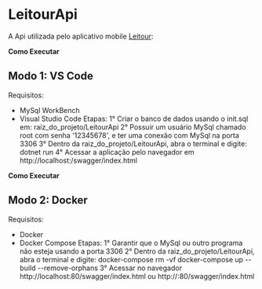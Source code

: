 # LeitourApi

A Api utilizada pelo aplicativo mobile  <a href="https://github.com/LucasRabaquim/Leitour">Leitour</a>:

**Como Executar**
## Modo 1: VS Code
Requisitos:
  - MySql WorkBench  
  - Visual Studio Code
Etapas:
  1° Criar o banco de dados usando o init.sql em: raiz_do_projeto/LeitourApi
  2° Possuir um usuário MySql chamado root com senha '12345678', e ter uma conexão com MySql na porta 3306
  3° Dentro da raiz_do_projeto/LeitourApi, abra o terminal e digite: dotnet run
  4° Acessar a aplicação pelo navegador em
    http://localhost:<porta indicada pelo terminal>/swagger/index.html

**Como Executar**
## Modo 2: Docker
Requisitos: 
  - Docker
  - Docker Compose
Etapas:
  1° Garantir que o MySql ou outro programa não esteja usando a porta 3306
  2° Dentro da raiz_do_projeto/LeitourApi, abra o terminal e digite:
    docker-compose rm -vf
    docker-compose up --build --remove-orphans
  3° Acessar no navegador
    http://localhost:80/swagger/index.html
    ou
    http://<IP privado do host>:80/swagger/index.html
